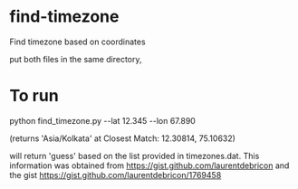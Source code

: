 find-timezone
=============

Find timezone based on coordinates

put both files in the same directory, 

To run
=============

python find_timezone.py --lat 12.345 --lon 67.890

(returns 'Asia/Kolkata' at Closest Match: 12.30814, 75.10632)

will return 'guess' based on the list provided in timezones.dat. This information was obtained from https://gist.github.com/laurentdebricon and the gist https://gist.github.com/laurentdebricon/1769458
